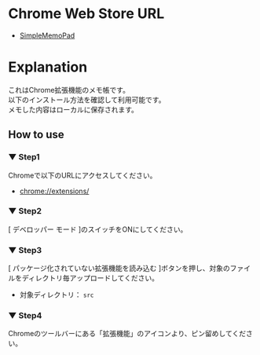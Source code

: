 # Chrome Web Store URL
* [SimpleMemoPad](https://chrome.google.com/webstore/detail/simplememopad/cmkfhbabkfoochglgdhpppjbdhkdnoeb)

# Explanation
これはChrome拡張機能のメモ帳です。  
以下のインストール方法を確認して利用可能です。  
メモした内容はローカルに保存されます。  

## How to use

### ▼ Step1
Chromeで以下のURLにアクセスしてください。
* [chrome://extensions/](chrome://extensions/)

### ▼ Step2
[ デベロッパー モード ]のスイッチをONにしてください。

### ▼ Step3
[ パッケージ化されていない拡張機能を読み込む ]ボタンを押し、対象のファイルをディレクトリ毎アップロードしてください。
* 対象ディレクトリ： `src`

### ▼ Step4
Chromeのツールバーにある「拡張機能」のアイコンより、ピン留めしてください。
